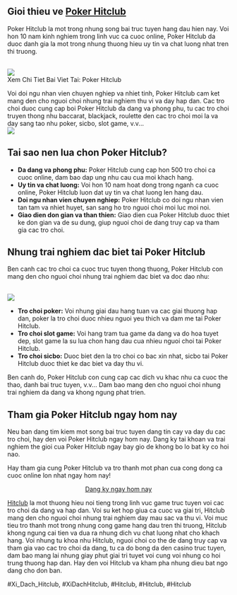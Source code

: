 <h2>Gioi thieu ve <a href="https://hitclub.repair/poker-hitclub/">Poker Hitclub</a></h2><p>Poker Hitclub la mot trong nhung song bai truc tuyen hang dau hien nay. Voi hon 10 nam kinh nghiem trong linh vuc ca cuoc online, Poker Hitclub da duoc danh gia la mot trong nhung thuong hieu uy tin va chat luong nhat tren thi truong.</p><br><img src="https://hitclub.repair/wp-content/uploads/2025/01/ky-nang-quan-trong-trong-poker-hitclub.webp"></br>
Xem Chi Tiet Bai Viet Tai: Poker Hitclub<p>Voi doi ngu nhan vien chuyen nghiep va nhiet tinh, Poker Hitclub cam ket mang den cho nguoi choi nhung trai nghiem thu vi va day hap dan. Cac tro choi duoc cung cap boi Poker Hitclub da dang va phong phu, tu cac tro choi truyen thong nhu baccarat, blackjack, roulette den cac tro choi moi la va day sang tao nhu poker, sicbo, slot game, v.v...<br><img src="https://hitclub.repair/wp-content/uploads/2025/01/logo-tai-hit-club.webp"></br><h2>Tai sao nen lua chon Poker Hitclub?</h2><ul>
<li><strong>Da dang va phong phu:</strong> Poker Hitclub cung cap hon 500 tro choi ca cuoc online, dam bao dap ung nhu cau cua moi khach hang.</li>
<li><strong>Uy tin va chat luong:</strong> Voi hon 10 nam hoat dong trong nganh ca cuoc online, Poker Hitclub luon dat uy tin va chat luong len hang dau.</li>
<li><strong>Doi ngu nhan vien chuyen nghiep:</strong> Poker Hitclub co doi ngu nhan vien tan tam va nhiet huyet, san sang ho tro nguoi choi moi luc moi noi.</li>
<li><strong>Giao dien don gian va than thien:</strong> Giao dien cua Poker Hitclub duoc thiet ke don gian va de su dung, giup nguoi choi de dang truy cap va tham gia cac tro choi.</li>
</ul><h2>Nhung trai nghiem dac biet tai Poker Hitclub</h2><p>Ben canh cac tro choi ca cuoc truc tuyen thong thuong, Poker Hitclub con mang den cho nguoi choi nhung trai nghiem dac biet va doc dao nhu:</p><br><img src="https://hitclub.repair/wp-content/uploads/2025/01/logo-hitclub-repair.webp"></br><ul>
<li><strong>Tro choi poker:</strong> Voi nhung giai dau hang tuan va cac giai thuong hap dan, poker la tro choi duoc nhieu nguoi yeu thich va dam me tai Poker Hitclub.</li>
<li><strong>Tro choi slot game:</strong> Voi hang tram tua game da dang va do hoa tuyet dep, slot game la su lua chon hang dau cua nhieu nguoi choi tai Poker Hitclub.</li>
<li><strong>Tro choi sicbo:</strong> Duoc biet den la tro choi co bac xin nhat, sicbo tai Poker Hitclub duoc thiet ke dac biet va day thu vi.</li>
</ul><p>Ben canh do, Poker Hitclub con cung cap cac dich vu khac nhu ca cuoc the thao, danh bai truc tuyen, v.v... Dam bao mang den cho nguoi choi nhung trai nghiem da dang va khong ngung phat trien.<h2>Tham gia Poker Hitclub ngay hom nay</h2><p>Neu ban dang tim kiem mot song bai truc tuyen dang tin cay va day du cac tro choi, hay den voi Poker Hitclub ngay hom nay. Dang ky tai khoan va trai nghiem the gioi cua Poker Hitclub ngay bay gio de khong bo lo bat ky co hoi nao.</p><p>Hay tham gia cung Poker Hitclub va tro thanh mot phan cua cong dong ca cuoc online lon nhat ngay hom nay!<p align="center"><a href="https://pokerhitclub.com/" target="_blank">Dang ky ngay hom nay</a></p><p><a href="https://hitclub.repair/">Hitclub</a> la mot thuong hieu noi tieng trong linh vuc game truc tuyen voi cac tro choi da dang va hap dan. Voi su ket hop giua ca cuoc va giai tri, Hitclub mang den cho nguoi choi nhung trai nghiem day mau sac va thu vi. Voi muc tieu tro thanh mot trong nhung cong game hang dau tren thi truong, Hitclub khong ngung cai tien va dua ra nhung dich vu chat luong nhat cho khach hang. Voi nhung tu khoa nhu Hitclub, nguoi choi co the de dang truy cap va tham gia vao cac tro choi da dang, tu ca do bong da den casino truc tuyen, dam bao mang lai nhung giay phut giai tri tuyet voi cung voi nhung co hoi trung thuong hap dan. Hay den voi Hitclub va kham pha nhung dieu bat ngo dang cho don ban.</p>
#Xi_Dach_Hitclub, #XiDachHitclub, #Hitclub, #Hitclub, #Hitclub
